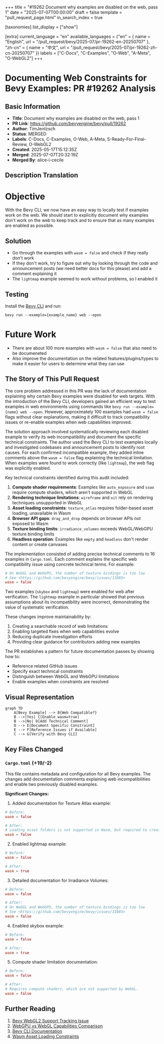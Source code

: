 +++
title = "#19262 Document why examples are disabled on the web, pass 1"
date = "2025-07-07T00:00:00"
draft = false
template = "pull_request_page.html"
in_search_index = true

[taxonomies]
list_display = ["show"]

[extra]
current_language = "en"
available_languages = {"en" = { name = "English", url = "/pull_request/bevy/2025-07/pr-19262-en-20250707" }, "zh-cn" = { name = "中文", url = "/pull_request/bevy/2025-07/pr-19262-zh-cn-20250707" }}
labels = ["C-Docs", "C-Examples", "O-Web", "A-Meta", "O-WebGL2"]
+++

# Documenting Web Constraints for Bevy Examples: PR #19262 Analysis

## Basic Information
- **Title**: Document why examples are disabled on the web, pass 1
- **PR Link**: https://github.com/bevyengine/bevy/pull/19262
- **Author**: TimJentzsch
- **Status**: MERGED
- **Labels**: C-Docs, C-Examples, O-Web, A-Meta, S-Ready-For-Final-Review, O-WebGL2
- **Created**: 2025-05-17T15:12:35Z
- **Merged**: 2025-07-07T20:32:19Z
- **Merged By**: alice-i-cecile

## Description Translation
# Objective

With the Bevy CLI, we now have an easy way to locally test if examples work on the web.
We should start to explicitly document why examples don't work on the web to keep track and to ensure that as many examples are enabled as possible.

## Solution

- Go through the examples with `wasm = false` and check if they really don't work
- If they don't work, try to figure out why by looking through the code and announcement posts (we need better docs for this please) and add a comment explaining it
- The `lightmap` example seemed to work without problems, so I enabled it

## Testing

Install the [Bevy CLI](https://github.com/TheBevyFlock/bevy_cli) and run:

```
bevy run --example={example_name} web --open
```

# Future Work

- There are about 100 more examples with `wasm = false` that also need to be documeneted
- Also improve the documentation on the related features/plugins/types to make it easier for users to determine what they can use

## The Story of This Pull Request

The core problem addressed in this PR was the lack of documentation explaining why certain Bevy examples were disabled for web targets. With the introduction of the Bevy CLI, developers gained an efficient way to test examples in web environments using commands like `bevy run --example={name} web --open`. However, approximately 100 examples had `wasm = false` flags without clear explanations, making it difficult to track compatibility issues or re-enable examples when web capabilities improved.

The solution approach involved systematically reviewing each disabled example to verify its web incompatibility and document the specific technical constraints. The author used the Bevy CLI to test examples locally and investigated codebases and announcement posts to identify root causes. For each confirmed incompatible example, they added inline comments above the `wasm = false` flag explaining the technical limitation. When examples were found to work correctly (like `lightmap`), the web flag was explicitly enabled.

Key technical constraints identified during this audit included:
1. **Compute shader requirements**: Examples like `auto_exposure` and `ssao` require compute shaders, which aren't supported in WebGL
2. **Rendering technique limitations**: `wireframe` and `oit` rely on rendering techniques unsupported in WebGL
3. **Asset loading constraints**: `texture_atlas` requires folder-based asset loading, unavailable in Wasm
4. **Browser API gaps**: `drag_and_drop` depends on browser APIs not exposed to Wasm
5. **Texture binding limits**: `irradiance_volumes` exceeds WebGL/WebGPU texture binding limits
6. **Headless operation**: Examples like `empty` and `headless` don't render content or create canvases

The implementation consisted of adding precise technical comments to 16 examples in `Cargo.toml`. Each comment explains the specific web compatibility issue using concrete technical terms. For example:

```toml
# On WebGL and WebGPU, the number of texture bindings is too low
# See <https://github.com/bevyengine/bevy/issues/11885>
wasm = false
```

Two examples (`skybox` and `lightmap`) were enabled for web after verification. The `lightmap` example in particular showed that previous assumptions about its incompatibility were incorrect, demonstrating the value of systematic verification.

These changes improve maintainability by:
1. Creating a searchable record of web limitations
2. Enabling targeted fixes when web capabilities evolve
3. Reducing duplicate investigation efforts
4. Providing clear guidance for contributors adding new examples

The PR establishes a pattern for future documentation passes by showing how to:
- Reference related GitHub issues
- Specify exact technical constraints
- Distinguish between WebGL and WebGPU limitations
- Enable examples when constraints are resolved

## Visual Representation

```mermaid
graph TD
    A[Bevy Example] --> B{Web Compatible?}
    B -->|Yes| C[Enable wasm=true]
    B -->|No| D[Add Technical Comment]
    D --> E[Document Specific Constraint]
    E --> F[Reference Issues if Available]
    C --> G[Verify with Bevy CLI]
```

## Key Files Changed

### `Cargo.toml` (+19/-2)
This file contains metadata and configuration for all Bevy examples. The changes add documentation comments explaining web incompatibilities and enable two previously disabled examples.

**Significant Changes:**

1. Added documentation for Texture Atlas example:
```toml
# Before:
wasm = false

# After:
# Loading asset folders is not supported in Wasm, but required to create the atlas.
wasm = false
```

2. Enabled lightmap example:
```toml
# Before:
wasm = false

# After:
wasm = true
```

3. Detailed documentation for Irradiance Volumes:
```toml
# Before:
wasm = false

# After:
# On WebGL and WebGPU, the number of texture bindings is too low
# See <https://github.com/bevyengine/bevy/issues/11885>
wasm = false
```

4. Enabled skybox example:
```toml
# Before:
wasm = false

# After:
wasm = true
```

5. Compute shader limitation documentation:
```toml
# Before:
wasm = false

# After:
# Requires compute shaders, which are not supported by WebGL.
wasm = false
```

## Further Reading
1. [Bevy WebGL2 Support Tracking Issue](https://github.com/bevyengine/bevy/issues/11970)
2. [WebGPU vs WebGL Capabilities Comparison](https://developer.mozilla.org/en-US/docs/Web/API/WebGPU_API)
3. [Bevy CLI Documentation](https://github.com/TheBevyFlock/bevy_cli)
4. [Wasm Asset Loading Constraints](https://bevyengine.org/learn/book/getting-started/resources/#loading-assets)